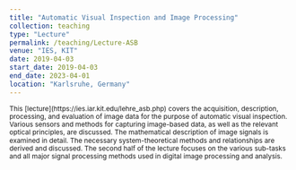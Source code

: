 ```yaml
---
title: "Automatic Visual Inspection and Image Processing"
collection: teaching
type: "Lecture"
permalink: /teaching/Lecture-ASB
venue: "IES, KIT"
date: 2019-04-03
start_date: 2019-04-03
end_date: 2023-04-01
location: "Karlsruhe, Germany"
---
```


<span style="font-size: 0.85em; line-height: 1.2">
This [lecture](https://ies.iar.kit.edu/lehre_asb.php) covers the acquisition, description, processing, and evaluation of image data for the purpose of automatic visual inspection. Various sensors and methods for capturing image-based data, as well as the relevant optical principles, are discussed. The mathematical description of image signals is examined in detail. The necessary system-theoretical methods and relationships are derived and discussed. The second half of the lecture focuses on the various sub-tasks and all major signal processing methods used in digital image processing and analysis.
</span>